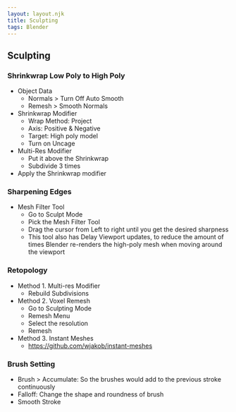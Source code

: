 ```yaml
---
layout: layout.njk
title: Sculpting
tags: Blender
---
```


## Sculpting
### Shrinkwrap Low Poly to High Poly
- Object Data
  - Normals > Turn Off Auto Smooth
  - Remesh > Smooth Normals
- Shrinkwrap Modifier
  - Wrap Method: Project
  - Axis: Positive & Negative
  - Target: High poly model
  - Turn on Uncage
- Multi-Res Modifier
  - Put it above the Shrinkwrap
  - Subdivide 3 times
- Apply the Shrinkwrap modifier

### Sharpening Edges
- Mesh Filter Tool
  - Go to Sculpt Mode
  - Pick the Mesh Filter Tool
  - Drag the cursor from Left to right until you get the desired sharpness
  - This tool also has Delay Viewport updates, to reduce the amount of times Blender re-renders the high-poly mesh when moving around the viewport

### Retopology
- Method 1. Multi-res Modifier
  - Rebuild Subdivisions
- Method 2. Voxel Remesh
  - Go to Sculpting Mode
  - Remesh Menu
  - Select the resolution
  - Remesh
- Method 3. Instant Meshes
  - https://github.com/wjakob/instant-meshes


### Brush Setting
- Brush > Accumulate: So the brushes would add to the previous stroke continuously
- Falloff: Change the shape and roundness of brush
- Smooth Stroke